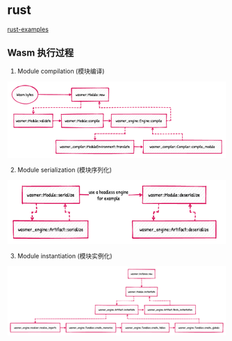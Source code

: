 # rust

[rust-examples](https://docs.wasmer.io/integrations/examples)

[](https://github.com/wasmerio/wasmer/blob/master/examples/README.md)

## Wasm 执行过程

1. Module compilation (模块编译)

![](../img/2022-12-04-19-48-00.png)

2. Module serialization (模块序列化)

![](../img/2022-12-04-19-52-42.png)

3. Module instantiation (模块实例化)

![](../img/2022-12-04-19-53-21.png)